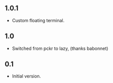## 1.0.1
 - Custom floating terminal.

## 1.0
 - Switched from pckr to lazy, (thanks babonnet)

## 0.1
 - Initial version.
